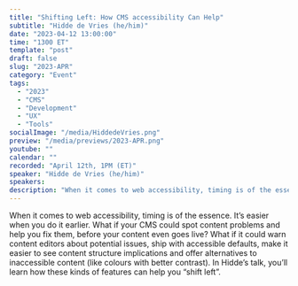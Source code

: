 ```yaml
---
title: "Shifting Left: How CMS accessibility Can Help"
subtitle: "Hidde de Vries (he/him)"
date: "2023-04-12 13:00:00"
time: "1300 ET"
template: "post"
draft: false
slug: "2023-APR"
category: "Event"
tags:
  - "2023"
  - "CMS"
  - "Development"
  - "UX"
  - "Tools"
socialImage: "/media/HiddedeVries.png"
preview: "/media/previews/2023-APR.png"
youtube: ""
calendar: ""
recorded: "April 12th, 1PM (ET)"
speaker: "Hidde de Vries (he/him)"
speakers:
description: "When it comes to web accessibility, timing is of the essence. It's easier when you do it earlier. What if your CMS could spot content problems and help you fix them, before your content even goes live? What if it could warn content editors about potential issues, ship with accessible defaults, make it easier to see content structure implications and offer alternatives to inaccessible content (like colours with better contrast). In Hidde's talk, you'll learn how these kinds of features can help you 'shift left'."
---
```

When it comes to web accessibility, timing is of the essence. It’s easier when you do it earlier. What if your CMS could spot content problems and help you fix them, before your content even goes live? What if it could warn content editors about potential issues, ship with accessible defaults, make it easier to see content structure implications and offer alternatives to inaccessible content (like colours with better contrast). In Hidde’s talk, you’ll learn how these kinds of features can help you “shift left”.
